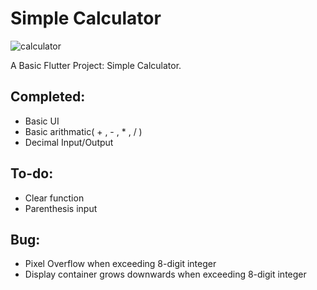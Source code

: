 # Simple Calculator
![calculator](https://user-images.githubusercontent.com/28569729/128702353-b1a1f10f-4b5c-450a-8c20-1be43a71de50.png)

A Basic Flutter Project: Simple Calculator.

## Completed:
- Basic UI
- Basic arithmatic( + , - , * , / )
- Decimal Input/Output

## To-do:
- Clear function
- Parenthesis input

## Bug:
- Pixel Overflow when exceeding 8-digit integer
- Display container grows downwards when exceeding 8-digit integer

